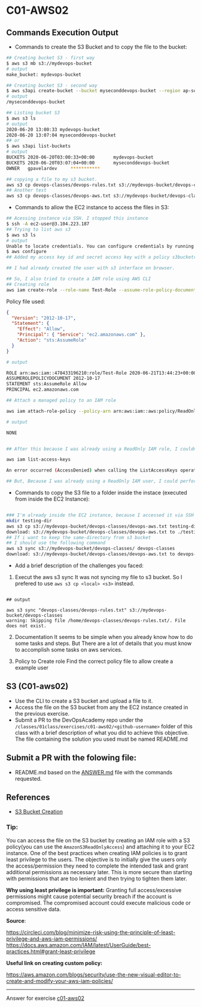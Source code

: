 # C01-AWS02

## Commands Execution Output

- Commands to create the S3 Bucket and to copy the file to the bucket:

```bash
## Creating bucket S3 - first way
$ aws s3 mb s3://mydevops-bucket
# output
make_bucket: mydevops-bucket

## Creating bucket S3 - second way
$ aws s3api create-bucket --bucket myseconddevops-bucket --region ap-southeast-2
# output
/myseconddevops-bucket

## Listing bucket S3
$ aws s3 ls
# output
2020-06-20 13:00:33 mydevops-bucket
2020-06-20 13:07:04 myseconddevops-bucket
## or
$ aws s3api list-buckets
# output
BUCKETS 2020-06-20T03:00:33+00:00       mydevops-bucket
BUCKETS 2020-06-20T03:07:04+00:00       myseconddevops-bucket
OWNER   gpavelardev     ***********

## copying a file to my s3 bucket.
aws s3 cp devops-classes/devops-rules.txt s3://mydevops-bucket/devops-classes
## Another test
aws s3 cp devops-classes/devops-aws.txt s3://mydevops-bucket/devops-classes/ --grants read=uri=http://acs.amazonaws.com/groups/global/AllUsers


```

- Commands to allow the EC2 instance to access the files in S3:

```bash
## Acessing instance via SSH. I stopped this instance
$ ssh -A ec2-user@3.104.223.187
## Trying to list aws s3
$ aws s3 ls
# output
Unable to locate credentials. You can configure credentials by running "aws configure".
$ aws configure
## Added my access key id and secret access key with a policy s3bucketreadonly.

## I had already created the user with s3 interface on browser.

## So, I also tried to create a IAM role using AWS CLI
## Creating role
aws iam create-role --role-name Test-Role --assume-role-policy-document file://Role-Read-Trust-Policy.json

```

Policy file used:

```json
{
  "Version": "2012-10-17",
  "Statement": {
    "Effect": "Allow",
    "Principal": { "Service": "ec2.amazonaws.com" },
    "Action": "sts:AssumeRole"
  }
}
```

```bash
# output

ROLE arn:aws:iam::478433196210:role/Test-Role 2020-06-21T13:44:23+00:00 / AROAW6ZGXHCZNG4L6UYON Test-Role
ASSUMEROLEPOLICYDOCUMENT 2012-10-17
STATEMENT sts:AssumeRole Allow
PRINCIPAL ec2.amazonaws.com

## Attach a managed policy to an IAM role

aws iam attach-role-policy --policy-arn arn:aws:iam::aws:policy/ReadOnlyAccess --role-name Test-Role

# output

NONE


## After this because I was already using a ReadOnly IAM role, I couldn't perform any more actions, example:

aws iam list-access-keys

An error occurred (AccessDenied) when calling the ListAccessKeys operation: User: arn:aws:iam::478433196210:user/testing is not authorized to perform: iam:ListAccessKeys on resource: user nulltesting

## But, Because I was already using a ReadOnly IAM user, I could perform the following steps.
```

- Commands to copy the S3 file to a folder inside the instace (executed from inside the EC2 Instance):

```bash

### I'm already inside the EC2 instance, because I accessed it via SSH in the previous exercise.
mkdir testing-dir
aws s3 cp s3://mydevops-bucket/devops-classes/devops-aws.txt testing-dir
download: s3://mydevops-bucket/devops-classes/devops-aws.txt to ./testing-dir
## If i want to keep the same-directory from s3 bucket
## I should use the following command
aws s3 sync s3://mydevops-bucket/devops-classes/ devops-classes
download: s3://mydevops-bucket/devops-classes/devops-aws.txt to devops-classes/devops-aws.txt

```

- Add a brief description of the challenges you faced:

1. Execut the aws s3 sync
   It was not syncing my file to s3 bucket. So I prefered to use `aws s3 cp <local> <s3>` instead.

```

## output

aws s3 sync "devops-classes/devops-rules.txt" s3://mydevops-bucket/devops-classes
warning: Skipping file /home/devops-classes/devops-rules.txt/. File does not exist.

```

2. Documentation
   It seems to be simple when you already know how to do some tasks and steps. But There are a lot of details that you must know to accomplish some tasks on aws services.

3. Policy to Create role
   Find the correct policy file to allow create a example user

## S3 (C01-aws02)

- Use the CLI to create a S3 bucket and upload a file to it.
- Access the file on the S3 bucket from any the EC2 instance created in the previous exercise.
- Submit a PR to the DevOpsAcademy repo under the `/classes/01class/exercises/c01-aws02/<github-username>` folder of this class with a brief description of what you did to achieve this objective. The file containing the solution you used must be named README.md

## Submit a PR with the folowing file:

- README.md based on the [ANSWER.md](ANSWER.md) file with the commands requested.

## References

- [S3 Bucket Creation](https://docs.aws.amazon.com/cli/latest/reference/s3/mb.html)

### Tip:

You can access the file on the S3 bucket by creating an IAM role with a S3 policy(you can use the `AmazonS3ReadOnlyAccess`) and attaching it to your EC2 instance. One of the best practices when creating IAM policies is to grant least privilege to the users. The objective is to initially give the users only the access/permission they need to complete the intended task and grant additional permissions as necessary later. This is more secure than starting with permissions that are too lenient and then trying to tighten them later.

**Why using least privilege is important:**
Granting full access/excessive permissions might cause potential security breach if the account is compromised. The compromised account could execute malicious code or access sensitive data.

**Source**:

https://circleci.com/blog/minimize-risk-using-the-principle-of-least-privilege-and-aws-iam-permissions/
https://docs.aws.amazon.com/IAM/latest/UserGuide/best-practices.html#grant-least-privilege

**Useful link on creating custom policy:**

https://aws.amazon.com/blogs/security/use-the-new-visual-editor-to-create-and-modify-your-aws-iam-policies/

---

Answer for exercise [c01-aws02](https://github.com/devopsacademyau/academy/blob/635775538e8ad7793b305f48064b09e23c626fb7/classes/01class/exercises/c01-aws02/README.md)
